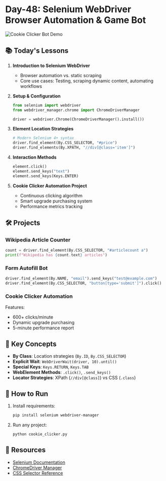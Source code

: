 # Day-48: Selenium WebDriver Browser Automation & Game Bot

![Cookie Clicker Bot Demo](https://media.giphy.com/media/v1.Y2lkPTc5MGI3NjExcDhyZ2NtY3B6dW0ya3JtY2VlZGN5Z2VjeHp4eG5qY2VjZzZzbmZ6biZlcD12MV9pbnRlcm5hbF9naWZfYnlfaWQmY3Q9Zw/3ohzdQFPJt7L3GRQSY/giphy.gif)

## 📚 Today's Lessons
1. **Introduction to Selenium WebDriver**
   - Browser automation vs. static scraping
   - Core use cases: Testing, scraping dynamic content, automating workflows

2. **Setup & Configuration**
   ```python
   from selenium import webdriver
   from webdriver_manager.chrome import ChromeDriverManager
   
   driver = webdriver.Chrome(ChromeDriverManager().install())
   ```

3. **Element Location Strategies**
   ```python
   # Modern Selenium 4+ syntax
   driver.find_element(By.CSS_SELECTOR, "#price")
   driver.find_elements(By.XPATH, "//div[@class='item']")
   ```

4. **Interaction Methods**
   ```python
   element.click()
   element.send_keys("text")
   element.send_keys(Keys.ENTER)
   ```

5. **Cookie Clicker Automation Project**
   - Continuous clicking algorithm
   - Smart upgrade purchasing system
   - Performance metrics tracking

## 🛠️ Projects
### Wikipedia Article Counter
```python
count = driver.find_element(By.CSS_SELECTOR, "#articlecount a")
print(f"Wikipedia has {count.text} articles")
```

### Form Autofill Bot
```python
driver.find_element(By.NAME, "email").send_keys("test@example.com")
driver.find_element(By.CSS_SELECTOR, "button[type='submit']").click()
```

### Cookie Clicker Automation
Features:
- 600+ clicks/minute
- Dynamic upgrade purchasing
- 5-minute performance report

## 🧠 Key Concepts

- **By Class**: Location strategies (`By.ID`, `By.CSS_SELECTOR`)
- **Explicit Wait**: `WebDriverWait(driver, 10).until()`
- **Special Keys**: `Keys.RETURN`, `Keys.TAB` 
- **WebElement Methods**: `.click()`, `.send_keys()`
- **Locator Strategies**: XPath (`//div[@class]`) vs CSS (`.class`)

## 🚀 How to Run
1. Install requirements:
   ```bash
   pip install selenium webdriver-manager
   ```
2. Run any project:
   ```bash
   python cookie_clicker.py
   ```

## 🔗 Resources
- [Selenium Documentation](https://www.selenium.dev/documentation/)
- [ChromeDriver Manager](https://pypi.org/project/webdriver-manager/)
- [CSS Selector Reference](https://www.w3schools.com/cssref/css_selectors.asp)

